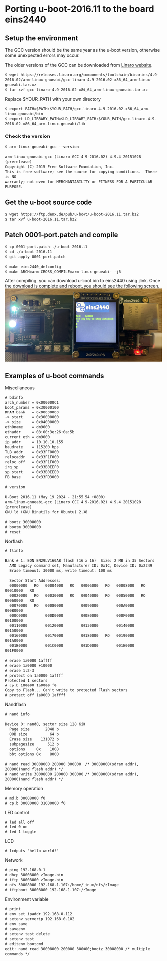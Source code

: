 # Porting u-boot-2016.11 to the board eins2440

## Setup the environment

The GCC version should be the same year as the u-boot version, otherwise some unexpected errors may occur.

The older versions of the GCC can be downloaded from [Linaro website](https://releases.linaro.org/components/toolchain/binaries/).
```
$ wget https://releases.linaro.org/components/toolchain/binaries/4.9-2016.02/arm-linux-gnueabi/gcc-linaro-4.9-2016.02-x86_64_arm-linux-gnueabi.tar.xz
$ tar xvf gcc-linaro-4.9-2016.02-x86_64_arm-linux-gnueabi.tar.xz
```

Replace $YOUR_PATH with your own directory
```
$ export PATH=$PATH:$YOUR_PATH/gcc-linaro-4.9-2016.02-x86_64_arm-linux-gnueabi/bin
$ export LD_LIBRARY_PATH=$LD_LIBRARY_PATH:$YOUR_PATH/gcc-linaro-4.9-2016.02-x86_64_arm-linux-gnueabi/lib
```

### Check the version
```
$ arm-linux-gnueabi-gcc --version

arm-linux-gnueabi-gcc (Linaro GCC 4.9-2016.02) 4.9.4 20151028 (prerelease)
Copyright (C) 2015 Free Software Foundation, Inc.
This is free software; see the source for copying conditions.  There is NO
warranty; not even for MERCHANTABILITY or FITNESS FOR A PARTICULAR PURPOSE.
```

## Get the u-boot source code
```
$ wget https://ftp.denx.de/pub/u-boot/u-boot-2016.11.tar.bz2
$ tar xvf u-boot-2016.11.tar.bz2
```

## Patch 0001-port.patch and compile
```
$ cp 0001-port.patch ./u-boot-2016.11
$ cd ./u-boot-2016.11
$ git apply 0001-port.patch

$ make eins2440_defconfig
$ make ARCH=arm CROSS_COMPILE=arm-linux-gnueabi- -j6
```

After compiling, you can download u-boot.bin to eins2440 using jlink.
Once the download is complete and reboot, you should see the following screen.
![boot-w150](1.jpg)

## Examples of u-boot commands

Miscellaneous
```
# bdinfo
arch_number = 0x000000C1
boot_params = 0x30000100
DRAM bank   = 0x00000000
-> start    = 0x30000000
-> size     = 0x04000000
eth0name    = dm9000
ethaddr     = 08:00:3e:26:0a:5b
current eth = dm9000
ip_addr     = 10.10.10.155
baudrate    = 115200 bps
TLB addr    = 0x33FF0000
relocaddr   = 0x33F1F000
reloc off   = 0x33F1F000
irq_sp      = 0x33B0EEF0
sp start    = 0x33B0EEE0
FB base     = 0x33FD3000

# version

U-Boot 2016.11 (May 19 2024 - 21:55:54 +0800)
arm-linux-gnueabi-gcc (Linaro GCC 4.9-2016.02) 4.9.4 20151028 (prerelease)
GNU ld (GNU Binutils for Ubuntu) 2.38

# bootz 30008000
# bootm 30008000
# reset
```

Norflash
```
# flinfo

Bank # 1: EON EN29LV160AB flash (16 x 16)  Size: 2 MB in 35 Sectors
  AMD Legacy command set, Manufacturer ID: 0x1C, Device ID: 0x2249
  Erase timeout: 30000 ms, write timeout: 100 ms

  Sector Start Addresses:
  00000000   RO   00004000   RO   00006000   RO   00008000   RO   00010000   RO 
  00020000   RO   00030000   RO   00040000   RO   00050000   RO   00060000   RO 
  00070000   RO   00080000        00090000        000A0000        000B0000      
  000C0000        000D0000        000E0000        000F0000        00100000      
  00110000        00120000        00130000        00140000        00150000      
  00160000        00170000        00180000   RO   00190000        001A0000      
  001B0000        001C0000        001D0000        001E0000        001F0000  

# erase 1a0000 1affff
# erase 1a0000 +10000
# erase 1:2-3
# protect on 1a0000 1affff
Protected 1 sectors
# cp.b 180000 1a0000 f0
Copy to Flash... Can't write to protected Flash sectors
# protect off 1a0000 1affff
```

Nandflash
```
# nand info

Device 0: nand0, sector size 128 KiB
  Page size       2048 b
  OOB size          64 b
  Erase size    131072 b
  subpagesize      512 b
  options     0x    1008
  bbt options 0x    8000

# nand read 30008000 200000 300000  /* 30008000(sdram addr), 200000(nand flash addr) */
# nand write 30008000 200000 300000 /* 30008000(sdram addr), 200000(nand flash addr) */
```

Memory operation
```
# md.b 30008000 f0
# cp.b 30000000 31000000 f0
```

LED control
```
# led all off
# led 0 on
# led 1 toggle
```

LCD
```
# lcdputs "hello world!"
```

Network
```
# ping 192.168.0.1
# dhcp 30008000 zImage.bin
# tftp 30008000 zImage.bin
# nfs 30008000 192.168.1.107:/home/linux/nfs/zImage
# tftpboot 30008000 192.168.1.107:/zImage
```

Environment variable
```
# print
# env set ipaddr 192.168.0.112
# setenv serverip 192.168.0.102
# env save
# saveenv
# setenv test delete
# setenv test 
# editenv bootcmd
edit: nand read 30008000 200000 300000;bootz 30008000 /* multiple commands */
```